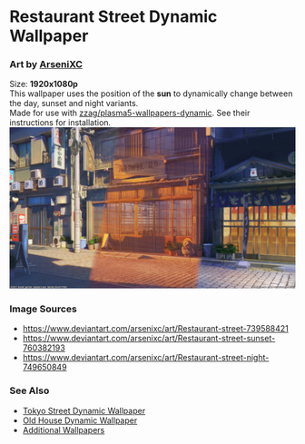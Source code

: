 # Restaurant Street Dynamic Wallpaper
### Art by [ArseniXC](https://www.deviantart.com/arsenixc/gallery)  
Size: **1920x1080p**  
This wallpaper uses the position of the **sun** to dynamically change between the day, sunset and night variants.  
Made for use with [zzag/plasma5-wallpapers-dynamic](https://github.com/zzag/plasma5-wallpapers-dynamic). See their instructions for installation.  
![](https://github.com/resindrake/plasma5-wallpapers-dynamic-restaurant-street/blob/master/contents/images/restaurant-street-preview.jpg)
### Image Sources
* https://www.deviantart.com/arsenixc/art/Restaurant-street-739588421  
* https://www.deviantart.com/arsenixc/art/Restaurant-street-sunset-760382193  
* https://www.deviantart.com/arsenixc/art/Restaurant-street-night-749650849  
### See Also
* [Tokyo Street Dynamic Wallpaper](https://github.com/resindrake/plasma5-wallpapers-dynamic-tokyo-street)  
* [Old House Dynamic Wallpaper](https://github.com/resindrake/plasma5-wallpapers-dynamic-old-house)  
* [Additional Wallpapers](https://github.com/zzag/plasma5-wallpapers-dynamic/wiki/Additional-Wallpapers)
